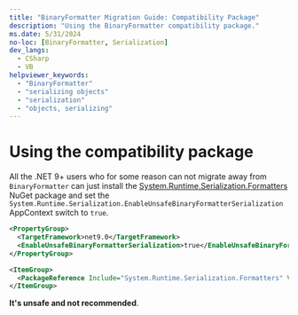 ```yaml
---
title: "BinaryFormatter Migration Guide: Compatibility Package"
description: "Using the BinaryFormatter compatibility package."
ms.date: 5/31/2024
no-loc: [BinaryFormatter, Serialization]
dev_langs:
  - CSharp
  - VB
helpviewer_keywords:
  - "BinaryFormatter"
  - "serializing objects"
  - "serialization"
  - "objects, serializing"
---
```


# Using the compatibility package

All the .NET 9+ users who for some reason can not migrate away from `BinaryFormatter` can just install the [System.Runtime.Serialization.Formatters](https://www.nuget.org/packages/System.Runtime.Serialization.Formatters) NuGet package and set the `System.Runtime.Serialization.EnableUnsafeBinaryFormatterSerialization` AppContext switch to `true`.

```xml
<PropertyGroup>
  <TargetFramework>net9.0</TargetFramework>
  <EnableUnsafeBinaryFormatterSerialization>true</EnableUnsafeBinaryFormatterSerialization>
</PropertyGroup>

<ItemGroup>
  <PackageReference Include="System.Runtime.Serialization.Formatters" Version="9.0.0-*" />
</ItemGroup>
```


**It's unsafe and not recommended**.
